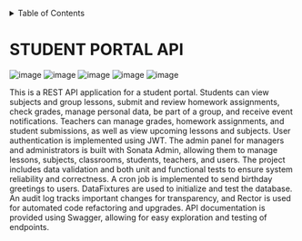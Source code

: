 <a id="readme-top"></a>
<details>
  <summary>Table of Contents</summary>
  <ol>
    <li>
      <a href="#student-portal-api">About The Project</a>
    </li>
    <li>
      <a href="#technology-stack">Technology Stack</a>
    </li>
    <li>
      <a href="#features">Features</a>
    </li>
    <li>
      <a href="#api-endpoints">API Endpoints</a>
      <ul>
        <li><a href="#authentication-routes">Authentication Routes</a></li>
        <li><a href="#user-routes">User Routes</a></li>
        <li><a href="#grade-routes">Grade Routes</a></li>
        <li><a href="#homework-routes">Homework Routes</a></li>
        <li><a href="#student-submission-routes">Student Submission Routes</a></li>
        <li><a href="#lesson-routes">Lesson Routes</a></li>
        <li><a href="#teacher-routes">Teacher Routes</a></li>
        <li><a href="#classroom-routes">Classroom Routes</a></li>
      </ul>
    </li>
    <li>
      <a href="#installation">Installation</a>
    </li>
    <li>
      <a href="#running-tests">Running Tests</a>
    </li>
    <li>
      <a href="#usage">Usage</a>
    </li>
  </ol>
</details>

# STUDENT PORTAL API

![image](https://img.shields.io/badge/Symfony-000000?style=for-the-badge&logo=Symfony&logoColor=white) ![image](https://img.shields.io/badge/Swagger-85EA2D?style=for-the-badge&logo=Swagger&logoColor=white) ![image](https://img.shields.io/badge/JWT-000000?style=for-the-badge&logo=JSON%20web%20tokens&logoColor=white) ![image](https://img.shields.io/badge/rabbitmq-%23FF6600.svg?&style=for-the-badge&logo=rabbitmq&logoColor=white) ![image](https://img.shields.io/badge/PostgreSQL-green?style=for-the-badge)

This is a REST API application for a student portal. Students can view subjects and group lessons, submit and review homework assignments, check grades, manage personal data, be part of a group, and receive event notifications. Teachers can manage grades, homework assignments, and student submissions, as well as view upcoming lessons and subjects. User authentication is implemented using JWT. The admin panel for managers and administrators is built with Sonata Admin, allowing them to manage lessons, subjects, classrooms, students, teachers, and users. The project includes data validation and both unit and functional tests to ensure system reliability and correctness. A cron job is implemented to send birthday greetings to users. DataFixtures are used to initialize and test the database. An audit log tracks important changes for transparency, and Rector is used for automated code refactoring and upgrades. API documentation is provided using Swagger, allowing for easy exploration and testing of endpoints.
